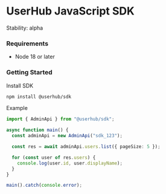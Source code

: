 # UserHub JavaScript SDK

Stability: alpha

### Requirements

- Node 18 or later

### Getting Started

Install SDK

```sh
npm install @userhub/sdk
```

Example

```ts
import { AdminApi } from "@userhub/sdk";

async function main() {
  const adminApi = new AdminApi("sdk_123");

  const res = await adminApi.users.list({ pageSize: 5 });

  for (const user of res.users) {
    console.log(user.id, user.displayName);
  }
}

main().catch(console.error);
```
